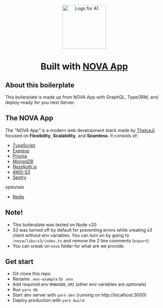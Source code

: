 <p align="center">
    <picture>
        <source media="(prefers-color-scheme: dark)" srcset="https://nova.nexellab.com/logo_white.svg">
        <img width="140" alt="Logo for A1" src="https://nova.nexellab.com/logo_black.svg">
    </picture>
</p>

<h1 align="center">
  Built with <a href="https://nova.nexellab.com">NOVA App</a>
</h1>

<h2 id="about">About this boilerplate</h2>

This boilerplate is made up from NOVA App with GraphQL, TypeORM, and deploy-ready for you next Server.


<h2 id="overview">The NOVA App</h2>

The _"NOVA App"_ is a modern web development stack made by [TheIceJi](https://theiceji.com) focused on **Flexibility**, **Scalability**, and **Seamless**. It consists of:

- [TypeScript](https://typescriptlang.org)
- [Express](https://nextjs.org)
- [Prisma](https://prisma.io)
- [MongoDB](https://www.mongodb.com/)
- [NextAuth.js](https://next-auth.js.org)
- [AWS-S3](https://aws.amazon.com/s3/)
- [Sentry](https://sentry.io/)

optionals
- [Redis](https://redis.io/)

<h2 id="note">Note!</h2>

- This boilerplate was tested on Node v20
- S3 was turned off by default for preventing errors while creating s3 client without env variables. You can turn on by going to `/nova/libs/s3/index.ts` and remove the 2 line comments (`export`)
- You can sneak on `nova` folder for what are we provide.

<h2 id="note">Get start</h2>

- Git clone this repo
- Rename `.env-example` to `.env`
- Add required env `MONGODB_URI` (other env variables are optionals)
- Run `yarn db`
- Start dev server with `yarn dev` (running on http://localhost:3000)
- Deploy production with `yarn build`
